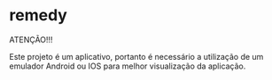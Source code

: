 # remedy

ATENÇÃO!!!

Este projeto é um aplicativo, portanto é necessário a utilização de um emulador Android ou IOS para melhor visualização da aplicação.
